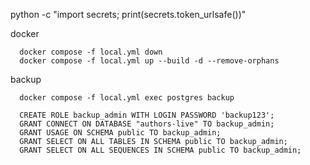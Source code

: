 python -c "import secrets; print(secrets.token_urlsafe())"

docker

```
  docker compose -f local.yml down
  docker compose -f local.yml up --build -d --remove-orphans

```

backup

```
  docker compose -f local.yml exec postgres backup

  CREATE ROLE backup_admin WITH LOGIN PASSWORD 'backup123';
  GRANT CONNECT ON DATABASE "authors-live" TO backup_admin;
  GRANT USAGE ON SCHEMA public TO backup_admin;
  GRANT SELECT ON ALL TABLES IN SCHEMA public TO backup_admin;
  GRANT SELECT ON ALL SEQUENCES IN SCHEMA public TO backup_admin;
```
